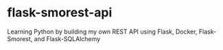 # flask-smorest-api

Learning Python by building my own REST API using Flask, Docker, Flask-Smorest, and Flask-SQLAlchemy